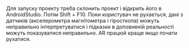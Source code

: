 Для запуску проекту треба склонить проект і відкрить його в AndroidStudio. Потім Shift + F10.
Поки користувач не рухається, дані з датчиків (акселерометра магнітометра і гіросткопа) можуть неправильно інтерпретуватися і підказки в доповненій реальності можуть показуватися неправильно.
AR працюй краще якщо почати рухатися.
